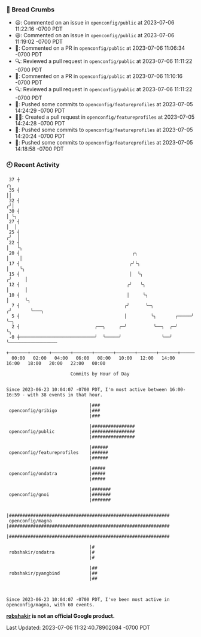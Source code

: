 ### 🍞 Bread Crumbs

 * 😃: Commented on an issue in `openconfig/public` at 2023-07-06 11:22:16 -0700 PDT
 * 😃: Commented on an issue in `openconfig/public` at 2023-07-06 11:19:02 -0700 PDT
 * 💬: Commented on a PR in  `openconfig/public` at 2023-07-06 11:06:34 -0700 PDT
 * 🔍: Reviewed a pull request in  `openconfig/public` at 2023-07-06 11:11:22 -0700 PDT
 * 💬: Commented on a PR in  `openconfig/public` at 2023-07-06 11:10:16 -0700 PDT
 * 🔍: Reviewed a pull request in  `openconfig/public` at 2023-07-06 11:11:22 -0700 PDT
 * 🚢: Pushed some commits to `openconfig/featureprofiles` at 2023-07-05 14:24:29 -0700 PDT
 * ✍🏼: Created a pull request in `openconfig/featureprofiles` at 2023-07-05 14:24:28 -0700 PDT
 * 🚢: Pushed some commits to `openconfig/featureprofiles` at 2023-07-05 14:20:24 -0700 PDT
 * 🚢: Pushed some commits to `openconfig/featureprofiles` at 2023-07-05 14:18:58 -0700 PDT

### 🕘 Recent Activity
```
 37 ┼                                                                    ╭╮
 35 ┤                                                                    ││
 32 ┤                                                                   ╭╯│
 30 ┤                                                                   │ ╰╮
 27 ┤                                                                   │  │
 25 ┤                                                                  ╭╯  │
 22 ┤                                                                  │   ╰╮
 20 ┤                                          ╭╮                      │    │
 17 ┤                                         ╭╯╰╮                     │    ╰╮
 15 ┤                                         │  ╰╮                   ╭╯     │
 12 ┤                                        ╭╯   ╰╮                  │      │
 10 ┤                                        │     ╰╮                 │      ╰╮
  7 ┤                                       ╭╯      ╰─╮              ╭╯       ╰───╮
  5 ┤                                       │         ╰╮       ╭─────╯            ╰─╮
  2 ┤                            ╭──╮     ╭─╯          ╰──╮  ╭─╯                    ╰╮
 -0 ┼────────────────────────────╯  ╰─────╯               ╰──╯                       ╰──────────────────
    +───────+───────+───────+───────+───────+───────+───────+───────+───────+───────+───────+───────+────
  00:00   02:00   04:00   06:00   08:00   10:00   12:00   14:00   16:00   18:00   20:00   22:00   00:00   

						Commits by Hour of Day


Since 2023-06-23 10:04:07 -0700 PDT, I'm most active between 16:00-16:59 - with 38 events in that hour.

```



```
                               |###
 openconfig/gribigo            |###
                               |###

                               |################
 openconfig/public             |################
                               |################

                               |######
 openconfig/featureprofiles    |######
                               |######

                               |#####
 openconfig/ondatra            |#####
                               |#####

                               |#######
 openconfig/gnoi               |#######
                               |#######

                               |############################################################
 openconfig/magna              |############################################################
                               |############################################################

                               |#
 robshakir/ondatra             |#
                               |#

                               |##
 robshakir/pyangbind           |##
                               |##



Since 2023-06-23 10:04:07 -0700 PDT, I've been most active in openconfig/magna, with 60 events.

```
**[robshakir](mailto:robjs@google.com) is not an official Google product.**  


Last Updated: 2023-07-06 11:32:40.78902084 -0700 PDT
